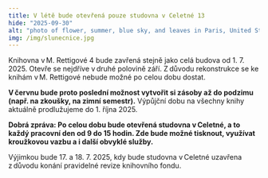 ```yaml
---
title: V létě bude otevřená pouze studovna v Celetné 13
hide: "2025-09-30"
alt: "photo of flower, summer, blue sky, and leaves in Paris, United States by Courtney Cook (@courtneymcook)"
img: /img/slunecnice.jpg
---
```


Knihovna v M. Rettigové 4 bude zavřená stejně jako celá budova od 1. 7. 2025.
Otevře se nejdříve v druhé polovině září. Z důvodu rekonstrukce se ke knihám
v M. Rettigové nebude možné po celou dobu dostat.  

**V červnu bude proto poslední možnost vytvořit si zásoby až do podzimu (např. na
zkoušky, na zimní semestr).**  Výpůjční dobu na všechny knihy aktuálně
prodlužujeme do 1. října 2025. 

**Dobrá zpráva: Po celou dobu bude otevřená studovna v Celetné, a to každý
pracovní den od 9 do 15 hodin. Zde bude možné tisknout, využívat kroužkovou
vazbu a i další obvyklé služby.**  

Výjimkou bude 17. a 18. 7. 2025, kdy bude studovna v Celetné uzavřena z důvodu
konání pravidelné revize knihovního fondu.   
